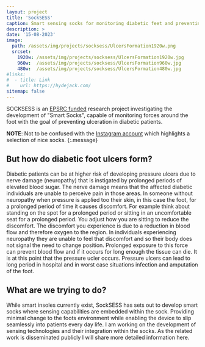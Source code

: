 ```yaml
---
layout: project
title: 'SockSESS'
caption: Smart sensing socks for monitoring diabetic feet and preventing ulceration.
description: >
date: '15-08-2023'
image: 
  path: /assets/img/projects/socksess/UlcersFormation1920w.png
  srcset: 
    1920w: /assets/img/projects/socksess/UlcersFormation1920w.jpg
    960w:  /assets/img/projects/socksess/UlcersFormation960w.jpg
    480w:  /assets/img/projects/socksess/UlcersFormation480w.jpg
#links:
#  - title: Link
#    url: https://hydejack.com/
sitemap: false
---
```


SOCKSESS is an [EPSRC funded](https://gow.epsrc.ukri.org/NGBOViewGrant.aspx?GrantRef=EP/X001059/1) research project investigating the development of "Smart Socks", capable of monitoring forces around the foot with the goal of preventing ulceration in diabetic patients. 

**NOTE**: Not to be confused with the [Instagram account](https://www.instagram.com/socksess/?hl=en) which highlights a selection of nice socks.
{:.message}

## But how do diabetic foot ulcers form?

Diabetic patients can be at higher risk of developing pressure ulcers due to nerve damage (neuropathy) that is instigated by prolonged periods of elevated blood sugar. The nerve damage means that the affected diabetic individuals are unable to perceive pain in those areas. In someone without neuropathy when pressure is applied too their skin, in this case the foot, for a prolonged period of time it causes discomfort. For example think about standing on the spot for a prolonged period or sitting in an uncomfortable seat for a prolonged period. You adjust how you are sitting to reduce the discomfort. The discomfort you experience is due to a reduction in blood flow and therefore oxygen to the region. In individuals experiencing neuropathy they are unable to feel that discomfort and so their body does not signal the need to change position. Prolonged exposure to this force can prevent blood flow and if it occurs for long enough the tissue can die. It is at this point that the pressure ucler occurs. Pressure ulcers can lead to long period in hospital and in worst case situations infection and amputation of the foot.

## What are we trying to do?

While smart insoles currently exist, SockSESS has sets out to develop smart socks where sensing capabilities are embedded within the sock. Providing minimal change to the foots environment while enabling the device to slip seamlessly into patients every day life. I am working on the development of sensing technologies and their integration within the socks. As the related work is disseminated publicly I will share more detailed information here.